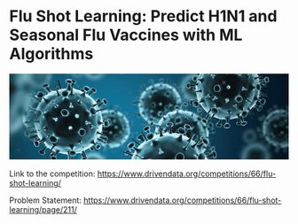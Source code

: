 # Flu Shot Learning: Predict H1N1 and Seasonal Flu Vaccines with ML Algorithms  

![alt text](<h1n1.jpg>)  

Link to the competition: https://www.drivendata.org/competitions/66/flu-shot-learning/  

Problem Statement: https://www.drivendata.org/competitions/66/flu-shot-learning/page/211/
  


